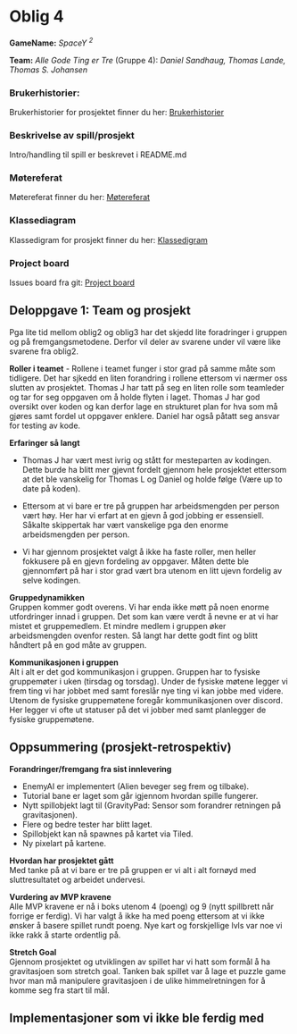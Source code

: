 # Oblig 4

**GameName:** *SpaceY <sup>2<sup/>*

**Team:** *Alle Gode Ting er Tre* (Gruppe 4): *Daniel Sandhaug, Thomas Lande, Thomas S. Johansen*

### Brukerhistorier: 
Brukerhistorier for prosjektet finner du her: [Brukerhistorier](Brukerhistorier.md)

### Beskrivelse av spill/prosjekt
Intro/handling til spill er beskrevet i README.md

### Møtereferat
Møtereferat finner du her: [Møtereferat](Møtereferat.md)

### Klassediagram
Klassedigram for prosjekt finner du her: [Klassedigram](Diagramavmain_Oblig3.png)

### Project board
Issues board fra git: [Project board](https://git.app.uib.no/group-4-team-2/inf112.22v.libgdx-template/-/boards)  

## Deloppgave 1: Team og prosjekt  

Pga lite tid mellom oblig2 og oblig3 har det skjedd lite foradringer i gruppen og på fremgangsmetodene. Derfor vil deler av svarene under vil være like svarene fra oblig2.  

**Roller i teamet** - Rollene i teamet funger i stor grad på samme måte som tidligere. Det har sjkedd en liten forandring i rollene ettersom vi nærmer oss slutten av prosjektet. Thomas J har tatt på seg en liten rolle som teamleder og tar for seg oppgaven om å holde flyten i laget. Thomas J har god oversikt over koden og kan derfor lage en strukturet plan for hva som må gjøres samt fordel ut oppgaver enklere. Daniel har også påtatt seg ansvar for testing av kode.  

**Erfaringer så langt**  
- Thomas J har vært mest ivrig og stått for mesteparten av kodingen. Dette burde ha blitt mer gjevnt fordelt gjennom hele prosjektet ettersom at det ble vanskelig for Thomas L og Daniel og holde følge (Være up to date på koden).  

- Ettersom at vi bare er tre på gruppen har arbeidsmengden per person vært høy. Her har vi erfart at en gjevn å god jobbing er essensiell. Såkalte skippertak har vært vanskelige pga den enorme arbeidsmengden per person.  

- Vi har gjennom prosjektet valgt å ikke ha faste roller, men heller fokkusere på en gjevn fordeling av oppgaver. Måten dette ble gjennomført på har i stor grad vært bra utenom en litt ujevn fordelig av selve kodingen.  

**Gruppedynamikken**  
Gruppen kommer godt overens. Vi har enda ikke møtt på noen enorme utfordringer innad i gruppen. Det som kan være verdt å nevne er at vi har mistet et gruppemedlem. Et mindre medlem i gruppen øker arbeidsmengden ovenfor resten. Så langt har dette godt fint og blitt håndtert på en god måte av gruppen.

**Kommunikasjonen i gruppen**  
Alt i alt er det god kommunikasjon i gruppen. Gruppen har to fysiske gruppemøter i uken (tirsdag og torsdag). Under de fysiske møtene legger vi frem ting vi har jobbet med samt foreslår nye ting vi kan jobbe med videre. Utenom de fysiske gruppemøtene foregår kommunikasjonen over discord. Her legger vi ofte ut statuser på det vi jobber med samt planlegger de fysiske gruppemøtene.  

## Oppsummering (prosjekt-retrospektiv)  

**Forandringer/fremgang fra sist innlevering**  
- EnemyAI er implementert (Alien beveger seg frem og tilbake).  
- Tutorial bane er laget som går igjennom hvordan spille fungerer.  
- Nytt spillobjekt lagt til (GravityPad: Sensor som forandrer retningen på gravitasjonen).  
- Flere og bedre tester har blitt laget.  
- Spillobjekt kan nå spawnes på kartet via Tiled.
- Ny pixelart på kartene. 

**Hvordan har prosjektet gått**   
Med tanke på at vi bare er tre på gruppen er vi alt i alt fornøyd med sluttresultatet og arbeidet undervesi.

**Vurdering av MVP kravene**  
Alle MVP kravene er nå i boks utenom 4 (poeng) og 9 (nytt spillbrett når forrige er ferdig). Vi har valgt å ikke ha med poeng ettersom at vi ikke ønsker å basere spillet rundt poeng. Nye kart og forskjellige lvls var noe vi ikke rakk å starte ordentlig på.
  
**Stretch Goal**  
Gjennom prosjektet og utviklingen av spillet har vi hatt som formål å ha gravitasjoen som stretch goal. Tanken bak spillet var å lage et puzzle game hvor man må manipulere gravitasjoen i de ulike himmelretningen for å komme seg fra start til mål.

**Implementasjoner som vi ikke ble ferdig med**  
- 
